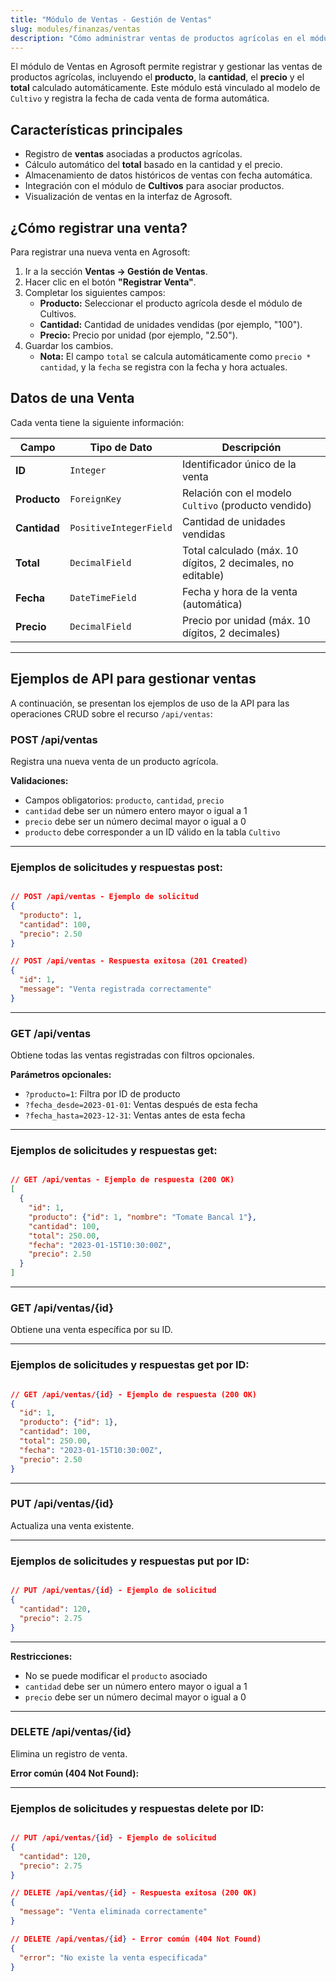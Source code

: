 ```yaml
---
title: "Módulo de Ventas - Gestión de Ventas"
slug: modules/finanzas/ventas
description: "Cómo administrar ventas de productos agrícolas en el módulo de Ventas de Agrosoft, gestionando productos, cantidades, precios y totales."
---
```



El módulo de Ventas en Agrosoft permite registrar y gestionar las ventas de productos agrícolas, incluyendo el **producto**, la **cantidad**, el **precio** y el **total** calculado automáticamente. Este módulo está vinculado al modelo de `Cultivo` y registra la fecha de cada venta de forma automática.

## Características principales
- Registro de **ventas** asociadas a productos agrícolas.
- Cálculo automático del **total** basado en la cantidad y el precio.
- Almacenamiento de datos históricos de ventas con fecha automática.
- Integración con el módulo de **Cultivos** para asociar productos.
- Visualización de ventas en la interfaz de Agrosoft.

## ¿Cómo registrar una venta?
Para registrar una nueva venta en Agrosoft:
1. Ir a la sección **Ventas → Gestión de Ventas**.
2. Hacer clic en el botón **"Registrar Venta"**.
3. Completar los siguientes campos:
   - **Producto:** Seleccionar el producto agrícola desde el módulo de Cultivos.
   - **Cantidad:** Cantidad de unidades vendidas (por ejemplo, "100").
   - **Precio:** Precio por unidad (por ejemplo, "2.50").
4. Guardar los cambios.
   - **Nota:** El campo `total` se calcula automáticamente como `precio * cantidad`, y la `fecha` se registra con la fecha y hora actuales.

## Datos de una Venta
Cada venta tiene la siguiente información:

| Campo        | Tipo de Dato         | Descripción                                      |
|--------------|----------------------|--------------------------------------------------|
| **ID**       | `Integer`            | Identificador único de la venta                 |
| **Producto** | `ForeignKey`         | Relación con el modelo `Cultivo` (producto vendido) |
| **Cantidad** | `PositiveIntegerField` | Cantidad de unidades vendidas                  |
| **Total**    | `DecimalField`       | Total calculado (máx. 10 dígitos, 2 decimales, no editable) |
| **Fecha**    | `DateTimeField`      | Fecha y hora de la venta (automática)           |
| **Precio**   | `DecimalField`       | Precio por unidad (máx. 10 dígitos, 2 decimales) |

---

## Ejemplos de API para gestionar ventas

A continuación, se presentan los ejemplos de uso de la API para las operaciones CRUD sobre el recurso `/api/ventas`:

### **POST /api/ventas**

Registra una nueva venta de un producto agrícola.

**Validaciones:**
- Campos obligatorios: `producto`, `cantidad`, `precio`
- `cantidad` debe ser un número entero mayor o igual a 1
- `precio` debe ser un número decimal mayor o igual a 0
- `producto` debe corresponder a un ID válido en la tabla `Cultivo`

---

### **Ejemplos de solicitudes y respuestas post:**

```json

// POST /api/ventas - Ejemplo de solicitud
{
  "producto": 1,
  "cantidad": 100,
  "precio": 2.50
}

// POST /api/ventas - Respuesta exitosa (201 Created)
{
  "id": 1,
  "message": "Venta registrada correctamente"
}

```

---

### **GET /api/ventas**

Obtiene todas las ventas registradas con filtros opcionales.

**Parámetros opcionales:**
- `?producto=1`: Filtra por ID de producto
- `?fecha_desde=2023-01-01`: Ventas después de esta fecha
- `?fecha_hasta=2023-12-31`: Ventas antes de esta fecha

---

### **Ejemplos de solicitudes y respuestas get:**

```json

// GET /api/ventas - Ejemplo de respuesta (200 OK)
[
  {
    "id": 1,
    "producto": {"id": 1, "nombre": "Tomate Bancal 1"},
    "cantidad": 100,
    "total": 250.00,
    "fecha": "2023-01-15T10:30:00Z",
    "precio": 2.50
  }
]

```

---

### **GET /api/ventas/{id}**

Obtiene una venta específica por su ID.

---

### **Ejemplos de solicitudes y respuestas get por ID:**

```json

// GET /api/ventas/{id} - Ejemplo de respuesta (200 OK)
{
  "id": 1,
  "producto": {"id": 1},
  "cantidad": 100,
  "total": 250.00,
  "fecha": "2023-01-15T10:30:00Z",
  "precio": 2.50
}

```

---

### **PUT /api/ventas/{id}**

Actualiza una venta existente.

---

### **Ejemplos de solicitudes y respuestas put por ID:**

```json

// PUT /api/ventas/{id} - Ejemplo de solicitud
{
  "cantidad": 120,
  "precio": 2.75
}

```

---

**Restricciones:**
- No se puede modificar el `producto` asociado
- `cantidad` debe ser un número entero mayor o igual a 1
- `precio` debe ser un número decimal mayor o igual a 0

---

### **DELETE /api/ventas/{id}**

Elimina un registro de venta.

**Error común (404 Not Found):**

---

### **Ejemplos de solicitudes y respuestas delete por ID:**

```json

// PUT /api/ventas/{id} - Ejemplo de solicitud
{
  "cantidad": 120,
  "precio": 2.75
}

// DELETE /api/ventas/{id} - Respuesta exitosa (200 OK)
{
  "message": "Venta eliminada correctamente"
}

// DELETE /api/ventas/{id} - Error común (404 Not Found)
{
  "error": "No existe la venta especificada"
}